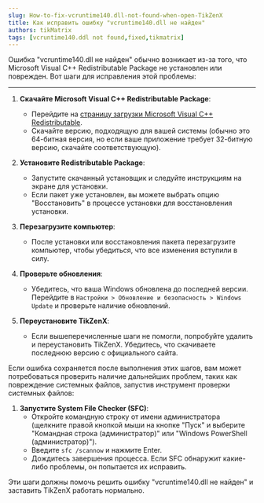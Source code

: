 ```yaml
---
slug: How-to-fix-vcruntime140.dll-not-found-when-open-TikZenX
title: Как исправить ошибку "vcruntime140.dll не найден"
authors: tikMatrix
tags: [vcruntime140.ddl not found,fixed,tikmatrix]
---
```

Ошибка "vcruntime140.dll не найден" обычно возникает из-за того, что Microsoft Visual C++ Redistributable Package не установлен или поврежден. Вот шаги для исправления этой проблемы:
<!--truncate-->
---

1. **Скачайте Microsoft Visual C++ Redistributable Package**:
   - Перейдите на [страницу загрузки Microsoft Visual C++ Redistributable](https://support.microsoft.com/en-us/help/2977003/the-latest-supported-visual-c-downloads).
   - Скачайте версию, подходящую для вашей системы (обычно это 64-битная версия, но если ваше приложение требует 32-битную версию, скачайте соответствующую).

2. **Установите Redistributable Package**:
   - Запустите скачанный установщик и следуйте инструкциям на экране для установки.
   - Если пакет уже установлен, вы можете выбрать опцию "Восстановить" в процессе установки для восстановления установки.

3. **Перезагрузите компьютер**:
   - После установки или восстановления пакета перезагрузите компьютер, чтобы убедиться, что все изменения вступили в силу.

4. **Проверьте обновления**:
   - Убедитесь, что ваша Windows обновлена до последней версии. Перейдите в `Настройки > Обновление и безопасность > Windows Update` и проверьте наличие обновлений.

5. **Переустановите TikZenX**:
   - Если вышеперечисленные шаги не помогли, попробуйте удалить и переустановить TikZenX. Убедитесь, что скачиваете последнюю версию с официального сайта.

Если ошибка сохраняется после выполнения этих шагов, вам может потребоваться проверить наличие дальнейших проблем, таких как повреждение системных файлов, запустив инструмент проверки системных файлов:

1. **Запустите System File Checker (SFC)**:
   - Откройте командную строку от имени администратора (щелкните правой кнопкой мыши на кнопке "Пуск" и выберите "Командная строка (администратор)" или "Windows PowerShell (администратор)").
   - Введите `sfc /scannow` и нажмите Enter.
   - Дождитесь завершения процесса. Если SFC обнаружит какие-либо проблемы, он попытается их исправить.

Эти шаги должны помочь решить ошибку "vcruntime140.dll не найден" и заставить TikZenX работать нормально.
